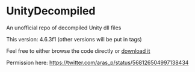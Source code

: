 # UnityDecompiled
An unofficial repo of decompiled Unity dll files

This version: 4.6.3f1 (other versions will be put in tags)

Feel free to either browse the code directly or [download it](https://github.com/MattRix/UnityDecompiled/archive/master.zip)

Permission here: https://twitter.com/aras_p/status/568126504997138434
